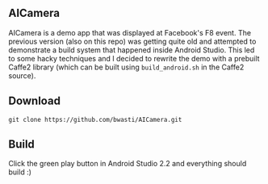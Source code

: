 ## AICamera

AICamera is a demo app that was displayed at Facebook's F8 event.  The previous version (also on this repo) was getting quite old and attempted to demonstrate a build system that happened inside Android Studio.  This led to some hacky techniques and I decided to rewrite the demo with a prebuilt Caffe2 library (which can be built using `build_android.sh` in the Caffe2 source).

## Download

    git clone https://github.com/bwasti/AICamera.git

## Build

Click the green play button in Android Studio 2.2 and everything should build :)

